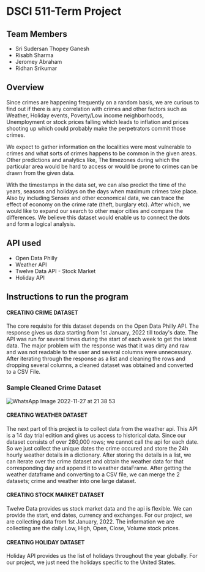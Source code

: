 # DSCI 511-Term Project

## Team Members
- Sri Sudersan Thopey Ganesh
- Risabh Sharma
- Jeromey Abraham
- Ridhan Srikumar

## Overview

Since crimes are happening frequently on a random basis, we are curious to find out if there is any correlation with crimes and other factors such as Weather, Holiday events, Poverty/Low income neighborhoods, Unemployment or stock prices falling which leads to inflation and prices shooting up which could probably make the perpetrators commit those crimes.

We expect to gather information on the localities were most vulnerable to crimes and what sorts of crimes happens to be common in the given areas. Other predictions and analytics like, The timezones during which the particular area would be hard to access or would be prone to crimes can be drawn from the given data.

With the timestamps in the data set, we can also predict the time of the years, seasons and holidays on the days when maximum crimes take place. Also by including Sensex and other economical data, we can trace the effect of economy on the crime rate (theft, burglary etc). After which, we would like to expand our search to other major cities and compare the differences. We believe this dataset would enable us to connect the dots and form a logical analysis.

## API used
- Open Data Philly
- Weather API 
- Twelve Data API - Stock Market
- Holiday API

## Instructions to run the program

#### CREATING CRIME DATASET
The core requisite for this dataset depends on the Open Data Philly API. The response gives us data starting from 1st January, 2022 till today's date. 
The API was run for several times during the start of each week to get the latest data. 
The major problem with the response was that it was dirty and raw and was not readable to the user and several columns were unnecessary.
After iterating through the response as a list and cleaning the rows and dropping several columns, a cleaned dataset was obtained and converted to a CSV File.

### Sample Cleaned Crime Dataset

![WhatsApp Image 2022-11-27 at 21 38 53](https://user-images.githubusercontent.com/59435391/204214117-b9aa6a8e-cf64-4e53-8017-5f02ab86766a.jpeg)


#### CREATING WEATHER DATASET
The next part of this project is to collect data from the weather api. This API is a 14 day trial edition and gives us access to historical data. Since our dataset consists of over 280,000 rows; we cannot call the api for each date. So we just collect the unique dates the crime occured and store the 24h hourly weather details in a dictionary. After storing the details in a list, we can iterate over the crime dataset and obtain the weather data for that corresponding day and append it to weather dataFrame. After getting the weather dataframe and converting to a CSV file, we can merge the 2 datasets; crime and weather into one large dataset.


#### CREATING STOCK MARKET DATASET
Twelve Data provides us stock market data and the api is flexible. We can provide the start, end dates, currency and exchanges. For our project, we are collecting data from 1st January, 2022. The information we are collecting are the daily Low, High, Open, Close, Volume stock prices.

#### CREATING HOLIDAY DATASET
Holiday API provides us the list of holidays throughout the year globally. For our project, we just need the holidays specific to the United States.


